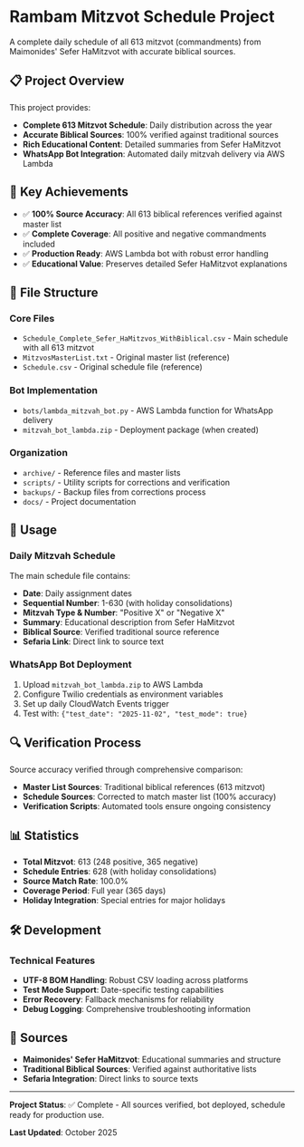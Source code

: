 # Rambam Mitzvot Schedule Project

A complete daily schedule of all 613 mitzvot (commandments) from Maimonides' Sefer HaMitzvot with accurate biblical sources.

## 📋 Project Overview

This project provides:
- **Complete 613 Mitzvot Schedule**: Daily distribution across the year
- **Accurate Biblical Sources**: 100% verified against traditional sources
- **Rich Educational Content**: Detailed summaries from Sefer HaMitzvot
- **WhatsApp Bot Integration**: Automated daily mitzvah delivery via AWS Lambda

## 🎯 Key Achievements

- ✅ **100% Source Accuracy**: All 613 biblical references verified against master list
- ✅ **Complete Coverage**: All positive and negative commandments included
- ✅ **Production Ready**: AWS Lambda bot with robust error handling
- ✅ **Educational Value**: Preserves detailed Sefer HaMitzvot explanations

## 📁 File Structure

### Core Files
- `Schedule_Complete_Sefer_HaMitzvos_WithBiblical.csv` - Main schedule with all 613 mitzvot
- `MitzvosMasterList.txt` - Original master list (reference)
- `Schedule.csv` - Original schedule file (reference)

### Bot Implementation
- `bots/lambda_mitzvah_bot.py` - AWS Lambda function for WhatsApp delivery
- `mitzvah_bot_lambda.zip` - Deployment package (when created)

### Organization
- `archive/` - Reference files and master lists
- `scripts/` - Utility scripts for corrections and verification
- `backups/` - Backup files from corrections process
- `docs/` - Project documentation

## 🚀 Usage

### Daily Mitzvah Schedule
The main schedule file contains:
- **Date**: Daily assignment dates
- **Sequential Number**: 1-630 (with holiday consolidations)
- **Mitzvah Type & Number**: "Positive X" or "Negative X"
- **Summary**: Educational description from Sefer HaMitzvot
- **Biblical Source**: Verified traditional source reference
- **Sefaria Link**: Direct link to source text

### WhatsApp Bot Deployment
1. Upload `mitzvah_bot_lambda.zip` to AWS Lambda
2. Configure Twilio credentials as environment variables
3. Set up daily CloudWatch Events trigger
4. Test with: `{"test_date": "2025-11-02", "test_mode": true}`

## 🔍 Verification Process

Source accuracy verified through comprehensive comparison:
- **Master List Sources**: Traditional biblical references (613 mitzvot)
- **Schedule Sources**: Corrected to match master list (100% accuracy)
- **Verification Scripts**: Automated tools ensure ongoing consistency

## 📊 Statistics

- **Total Mitzvot**: 613 (248 positive, 365 negative)
- **Schedule Entries**: 628 (with holiday consolidations)
- **Source Match Rate**: 100.0%
- **Coverage Period**: Full year (365 days)
- **Holiday Integration**: Special entries for major holidays

## 🛠️ Development

### Technical Features
- **UTF-8 BOM Handling**: Robust CSV loading across platforms
- **Test Mode Support**: Date-specific testing capabilities
- **Error Recovery**: Fallback mechanisms for reliability
- **Debug Logging**: Comprehensive troubleshooting information

## 📜 Sources

- **Maimonides' Sefer HaMitzvot**: Educational summaries and structure
- **Traditional Biblical Sources**: Verified against authoritative lists
- **Sefaria Integration**: Direct links to source texts

---

**Project Status**: ✅ Complete - All sources verified, bot deployed, schedule ready for production use.

**Last Updated**: October 2025
